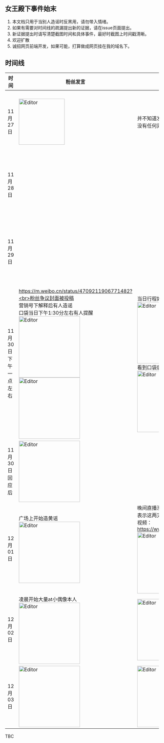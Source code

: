 ## 女王殿下事件始末
1. 本文档只用于当别人造谣时反黑用，请勿带入情绪。
2. 如果有需要对时间线的疏漏提出新的证据，请在issue页面提出。
3. 新证据提出时请写清楚截图时间和具体事件，最好时截图上时间戳清晰。
4. 欢迎扩散
5. 诚招网页前端开发，如果可能，打算做成网页挂在我的域名下。

## 时间线
|  时间   |  粉丝发言 |  许杨玉琢  |  王晓佳  |  应援会公告  |
|  ----  |  ----  |  ----  |  ----  |  ----  |
| 11月27日 |  <img src="./Pics/1127-xyyz-kdfj.png" alt="Editor" width="150"> |并不知道发生了什么事情，照常直播。<br>没有任何异常。||<img src="./Pics/1127-xyyyh-公告.png" alt="Editor" width="200"> |
| 11月28日 |  | ||<img src="./Pics/1128-xyyyh-公告.png" alt="Editor" width="200"> |
| 11月29日 |  | |差不多是30日凌晨的回应<br><img src="./Pics/王晓佳回应/1130.jpg" alt="Editor" width="100"><br><img src="./Pics/王晓佳回应/1130-2.jpg" alt="Editor" width="100">||
| 11月30日<br>下午一点左右 | https://m.weibo.cn/status/4709211906771482?<br>粉丝争议封面被投稿<br>营销号下解释后有人造谣<br>口袋当日下午1:30分左右有人提醒<br><img src="./Pics/粉丝造谣1.png" alt="Editor" width="200"><br><img src="./Pics/口袋留言板.png" alt="Editor" width="200"> |当日行程如下<br><img src="./Pics/1130-xyyz.png" alt="Editor" width="200"><br>看到口袋后马上回应<br><img src="./Pics/xyyz回应.png" alt="Editor" width="200"> ||<img src="./Pics/1128-xyyyh-公告.png" alt="Editor" width="200"> |
| 11月30日<br>回应后 | <img src="./Pics/回应后的留言板.png" alt="Editor" width="200"> | |  | |
| 12月01日 | 广场上开始造黄谣<br><img src="./Pics/造黄谣.jpeg" alt="Editor" width="200"> | 晚间直播澄清<br>表示这两天行程密集，不知道发生了什么。<br>视频：<br>https://www.bilibili.com/video/BV1SU4y1T7hZ<br><img src="./Pics/1201-xyyz.png" alt="Editor" width="200">|  | |
| 12月02日 | 凌晨开始大量at小偶像本人<br><img src="./Pics/at小偶像2.jpeg" alt="Editor" width="200"> |<img src="./Pics/1202-xyyz.png" alt="Editor" width="200">| <img src="./Pics/王晓佳回应/1202.png" alt="Editor" width="200"> | <img src="./Pics/协调群草芸粉丝发言.png" alt="Editor" width="200"> |
| 12月03日 | <img src="./Pics/黑粉依然在带大名造谣.png" alt="Editor" width="200"> |<img src="./Pics/1203-xyyz.png" alt="Editor" width="200">|  | 昕羊应援会会长西瓜熊<br>接近4日凌晨发出澄清微博<br>并还原沟通过程<br>https://weibo.com/2350793917/|
TBC
